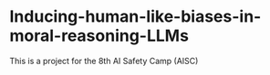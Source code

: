 # Inducing-human-like-biases-in-moral-reasoning-LLMs
This is a project for the 8th AI Safety Camp (AISC)
